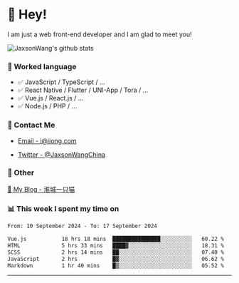 # 👋 Hey!

I am just a web front-end developer and I am glad to meet you!

![JaxsonWang's github stats](https://github-readme-stats.vercel.app/api?username=JaxsonWang&&show_icons=true&&title_color=1abc9c&&icon_color=1abc9c)


### 📝 Worked language

- ✅ JavaScript / TypeScript / ...
- ✅ React Native / Flutter / UNI-App / Tora / ...
- ✅ Vue.js / React.js / ...
- ✅ Node.js / PHP / ...

### 📮 Contact Me

- [Email - i@iiong.com](mailto:i@iiong.com)

- [Twitter - @JaxsonWangChina](https://twitter.com/JaxsonWangChina)

### 🤪 Other

[📌 My Blog - 淮城一只猫](https://iiong.com)

### 📊 This week I spent my time on

<!--START_SECTION:waka-->

```txt
From: 10 September 2024 - To: 17 September 2024

Vue.js           18 hrs 18 mins  ███████████████░░░░░░░░░░   60.22 %
HTML             5 hrs 33 mins   ████▓░░░░░░░░░░░░░░░░░░░░   18.31 %
SCSS             2 hrs 14 mins   ██░░░░░░░░░░░░░░░░░░░░░░░   07.40 %
JavaScript       2 hrs           █▓░░░░░░░░░░░░░░░░░░░░░░░   06.62 %
Markdown         1 hr 40 mins    █▒░░░░░░░░░░░░░░░░░░░░░░░   05.52 %
```

<!--END_SECTION:waka-->

---
